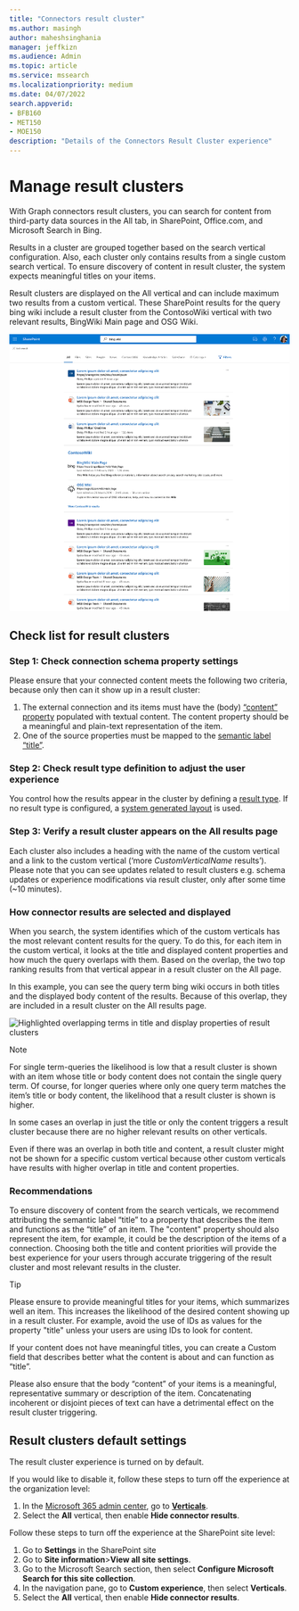```yaml
---
title: "Connectors result cluster"
ms.author: masingh
author: maheshsinghania
manager: jeffkizn
ms.audience: Admin
ms.topic: article
ms.service: mssearch
ms.localizationpriority: medium
ms.date: 04/07/2022
search.appverid:
- BFB160
- MET150
- MOE150
description: "Details of the Connectors Result Cluster experience"
---
```

# Manage result clusters

With Graph connectors result clusters, you can search for content from third-party data sources in the All tab, in SharePoint, Office.com, and Microsoft Search in Bing. 

Results in a cluster are grouped together based on the search vertical configuration. Also, each cluster only contains results from a single custom search vertical. To ensure discovery of content in result cluster, the system expects meaningful titles on your items.

Result clusters are displayed on the All vertical and can include maximum two results from a custom vertical. These SharePoint results for the query bing wiki include a result cluster from the ContosoWiki vertical with two relevant results, BingWiki Main page and OSG Wiki. 

![Example of a MediaWiki result cluster.](media/result-cluster/result-cluster-example.png)

## Check list for result clusters
### Step 1: Check connection schema property settings
Please ensure that your connected content meets the following two criteria, because only then can it show up in a result cluster:

1.	The external connection and its items must have the (body) [“content” property](/graph/api/resources/externalconnectors-externalitem?view=graph-rest-beta#properties) populated with textual content. The content property should be a meaningful and plain-text representation of the item.
2.	One of the source properties must be mapped to the [semantic label “title”](configure-connector.md?#step-6-assign-property-labels).

### Step 2: Check result type definition to adjust the user experience

You control how the results appear in the cluster by defining a [result type](/manage-result-types). If no result type is configured, a  [system generated layout](/customize-search-page#default-search-result-layout) is used.

### Step 3: Verify a result cluster appears on the All results page

Each cluster also includes a heading with the name of the custom vertical and a link to the custom vertical (‘more _CustomVerticalName_ results’). Please note that you can see updates related to result clusters e.g. schema updates or experience modifications via result cluster, only after some time (~10 minutes). 

### How connector results are selected and displayed
When you search, the system identifies which of the custom verticals has the most relevant content results for the query. To do this, for each item in the custom vertical, it looks at the title and displayed content properties and how much the query overlaps with them. Based on the overlap, the two top ranking results from that vertical appear in a result cluster on the All page.

In this example, you can see the query term bing wiki occurs in both titles and the displayed body content of the results. Because of this overlap, they are included in a result cluster on the All results page.

![Highlighted overlapping terms in title and display properties of result clusters](https://user-images.githubusercontent.com/72018014/183807100-64aa10c7-449a-4fcb-bbff-e2c35170ebcc.png)

> [!NOTE]
> For single term-queries the likelihood is low that a result cluster is shown with an item whose title or body content does not contain the single query term. Of course, for longer queries where only one query term matches the item’s title or body content, the likelihood that a result cluster is shown is higher. 
>
> In some cases an overlap in just the title or only the content triggers a result cluster because there are no higher relevant results on other verticals.
> 
> Even if there was an overlap in both title and content, a result cluster might not be shown for a specific custom vertical because other custom verticals have results with higher overlap in title and content properties.

### Recommendations
To ensure discovery of content from the search verticals, we recommend attributing the semantic label “title” to a property that describes the item and functions as the “title” of an item. The "content" property should also represent the item, for example, it could be the description of the items of a connection. Choosing both the title and content priorities will provide the best experience for your users through accurate triggering of the result cluster and most relevant results in the cluster.

> [!TIP]
> Please ensure to provide meaningful titles for your items, which summarizes well an item. This increases the likelihood of the desired content showing up in a result cluster. For example, avoid the use of IDs as values for the property "title" unless your users are using IDs to look for content.
> 
> If your content does not have meaningful titles, you can create a Custom field that describes better what the content is about and can function as “title”. 
>
> Please also ensure that the body “content” of your items is a meaningful, representative summary or description of the item. Concatenating incoherent or disjoint pieces of text can have a detrimental effect on the result cluster triggering.

## Result clusters default settings
  
The result cluster experience is turned on by default.  

If you would like to disable it, follow these steps to turn off the experience at the organization level:

1. In the [Microsoft 365 admin center](https://admin.microsoft.com), go to [**Verticals**](https://admin.microsoft.com/Adminportal/Home#/MicrosoftSearch/verticals).
1. Select  the **All** vertical, then enable **Hide connector results**.

Follow these steps to turn off the experience at the SharePoint site level:

1. Go to **Settings** in the SharePoint site
2. Go to **Site information**>**View all site settings**.
3. Go to the Microsoft Search section, then select **Configure Microsoft Search for this site collection**.
4. In the navigation pane, go to **Custom experience**, then select **Verticals**.
5. Select the **All** vertical, then enable **Hide connector results**.
